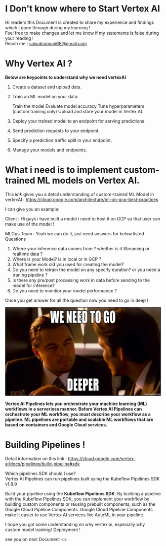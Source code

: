# I Don't know where to Start Vertex AI 
Hi readers this Document is created to share my experience and findings which i gone through during my learning  ! <br>
Feel free to make changes and let me know if my statements is false during your reading ! <br>
Reach me : <saisubramani68@gmail.com> <br>




# Why Vertex AI ?
**Below are keypoints to understand why we need vertexAI**

1.  Create a dataset and upload data.

2.  Train an ML model on your data:

    Train the model
    Evaluate model accuracy
    Tune hyperparameters (custom training only)
    Upload and store your model in Vertex AI.

3.  Deploy your trained model to an endpoint for serving predictions.

4.  Send prediction requests to your endpoint.

5.  Specify a prediction traffic split in your endpoint.

6.  Manage your models and endpoints.

# What i need is to implement custom-trained ML models on Vertex AI.

This *link* gives you a detail understanding of custom-trained ML Model in vertexAI : <https://cloud.google.com/architecture/ml-on-gcp-best-practices>

I can give you an example: <br>

Client : Hi guys i have built a model i need to host it on GCP so that user can make use of the model !

MLOps Team : Yeah we can do it, just need answers for below listed Questions
1. Where your inference data comes from ? whether is it Streaming or realtime data ?
2. Where is your Model? is in local or in GCP ?
3. What frame work did you used for creating the model?
4. Do you need to retrain the model on any specify duration? or you need a traning pipeline ?
5. Is there any pre/post processing work in data before sending to the model for inference?
6. Do you need to monitior your model performance ?

Once you get answer for all the question now you need to go in deep !

![](https://github.com/saisubramani/Vertex-AI-Pipeline/blob/main/IMAGE/deeper.jpg)


**Vertex AI Pipelines lets you orchestrate your machine learning (ML) workflows in a serverless manner. Before Vertex AI Pipelines can orchestrate your ML workflow, you must describe your workflow as a pipeline. ML pipelines are portable and scalable ML workflows that are based on containers and Google Cloud services.**

# Building Pipelines !

Detail information on this link : <https://cloud.google.com/vertex-ai/docs/pipelines/build-pipeline#sdk>

Which pipelines SDK should I use? <br>
Vertex AI Pipelines can run pipelines built using the Kubeflow Pipelines SDK v1.8.9 <br>

Build your pipeline using the **Kubeflow Pipelines SDK**. By building a pipeline with the Kubeflow Pipelines SDK, you can implement your workflow by building custom components or reusing prebuilt components, such as the Google Cloud Pipeline Components. Google Cloud Pipeline Components make it easier to use Vertex AI services like AutoML in your pipeline.

I hope you got some understanding on why vertex ai, especially why custom model training/ Deployment !

see you on next Document <>